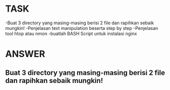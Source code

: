 # TASK
-Buat 3 directory yang masing-masing berisi 2 file dan rapihkan sebaik mungkin!
-Penjelasan text manipulation beserta step by step
-Penjelasan tool htop atau nmon
-buatlah BASH Script untuk instalasi nginx

# ANSWER
## Buat 3 directory yang masing-masing berisi 2 file dan rapihkan sebaik mungkin!


